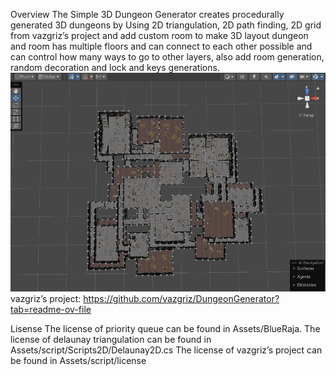 Overview 
The Simple 3D Dungeon Generator creates procedurally generated 3D dungeons by 
Using 2D triangulation, 2D path finding, 2D grid  from vazgriz’s project and add 
custom room to make 3D layout dungeon and room has multiple floors and can 
connect to each other possible and can control how many ways to go to other layers, 
also add room generation, random decoration and lock and keys generations.
![image](https://github.com/bennynil/Simple-3D-dungeon-Generator/blob/main/dungeon_view.png)
vazgriz’s project: https://github.com/vazgriz/DungeonGenerator?tab=readme-ov-file

Lisense
The license of priority queue can be found in Assets/BlueRaja. 
The license of delaunay triangulation can be found in Assets/script/Scripts2D/Delaunay2D.cs
The license of vazgriz’s project can be found in Assets/script/license
